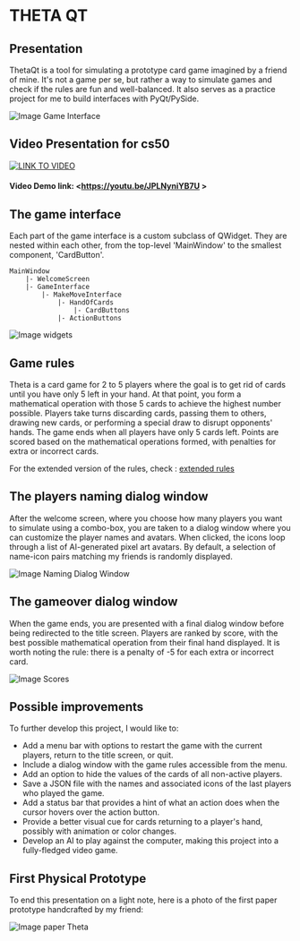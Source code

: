 # THETA QT

## Presentation

ThetaQt is a tool for simulating a prototype card game imagined by a friend of mine. It's not a game per se, but rather a way to simulate games and check if the rules are fun and well-balanced. 
It also serves as a practice project for me to build interfaces with PyQt/PySide.

![Image Game Interface](resources/readme_medias/game_window.png)

## Video Presentation for cs50

[![LINK TO VIDEO](resources/readme_medias/play_youtube.png)](https://youtu.be/JPLNyniYB7U )

#### Video Demo link:  <https://youtu.be/JPLNyniYB7U >


## The game interface
Each part of the game interface is a custom subclass of QWidget. They are nested within each other, from the top-level 'MainWindow' to the smallest component, 'CardButton'.

```
MainWindow
    |- WelcomeScreen
    |- GameInterface
        |- MakeMoveInterface
            |- HandOfCards
                |- CardButtons
            |- ActionButtons
```

![Image widgets](resources/readme_medias/nested_widgets.png)

## Game rules

Theta is a card game for 2 to 5 players where the goal is to get rid of cards until you have only 5 left in your hand. At that point, you form a mathematical operation with those 5 cards to achieve the highest number possible. Players take turns discarding cards, passing them to others, drawing new cards, or performing a special draw to disrupt opponents' hands. The game ends when all players have only 5 cards left. Points are scored based on the mathematical operations formed, with penalties for extra or incorrect cards.

For the extended version of the rules, check :
[extended rules](resources/readme_medias/RULES.md)

## The players naming dialog window

After the welcome screen, where you choose how many players you want to simulate using a combo-box, you are taken to a dialog window where you can customize the player names and avatars. When clicked, the icons loop through a list of AI-generated pixel art avatars. By default, a selection of name-icon pairs matching my friends is randomly displayed.

![Image Naming Dialog Window](resources/readme_medias/naming.png)

## The gameover dialog window
When the game ends, you are presented with a final dialog window before being redirected to the title screen. Players are ranked by score, with the best possible mathematical operation from their final hand displayed. It is worth noting the rule: there is a penalty of -5 for each extra or incorrect card.

![Image Scores](resources/readme_medias/scores.png)

## Possible improvements

To further develop this project, I would like to:

- Add a menu bar with options to restart the game with the current players, return to the title screen, or quit.
- Include a dialog window with the game rules accessible from the menu.
- Add an option to hide the values of the cards of all non-active players.
- Save a JSON file with the names and associated icons of the last players who played the game.
- Add a status bar that provides a hint of what an action does when the cursor hovers over the action button.
- Provide a better visual cue for cards returning to a player's hand, possibly with animation or color changes.
- Develop an AI to play against the computer, making this project into a fully-fledged video game.

## First Physical Prototype

To end this presentation on a light note, here is a photo of the first paper prototype handcrafted by my friend:

![Image paper Theta](resources/readme_medias/theta_paper.png)
